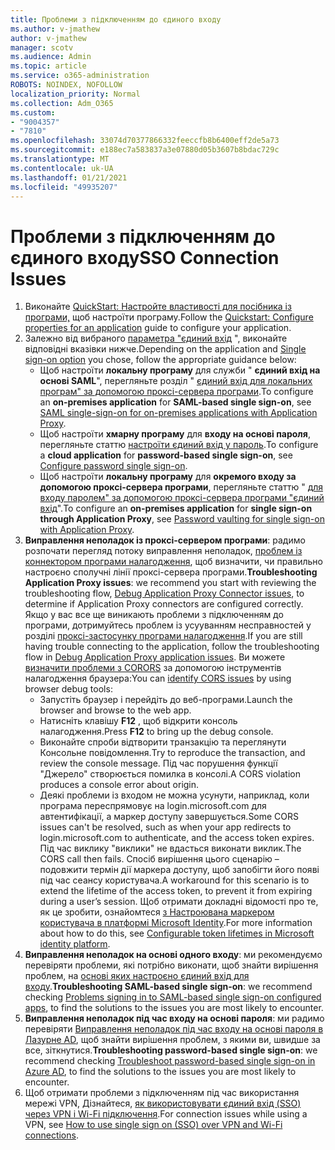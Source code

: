 ```yaml
---
title: Проблеми з підключенням до єдиного входу
ms.author: v-jmathew
author: v-jmathew
manager: scotv
ms.audience: Admin
ms.topic: article
ms.service: o365-administration
ROBOTS: NOINDEX, NOFOLLOW
localization_priority: Normal
ms.collection: Adm_O365
ms.custom:
- "9004357"
- "7810"
ms.openlocfilehash: 33074d70377866332feeccfb8b6400eff2de5a73
ms.sourcegitcommit: e188ec7a583837a3e07880d05b3607b8bdac729c
ms.translationtype: MT
ms.contentlocale: uk-UA
ms.lasthandoff: 01/21/2021
ms.locfileid: "49935207"
---
```

# <a name="sso-connection-issues"></a><span data-ttu-id="b0ff2-102">Проблеми з підключенням до єдиного входу</span><span class="sxs-lookup"><span data-stu-id="b0ff2-102">SSO Connection Issues</span></span>

1. <span data-ttu-id="b0ff2-103">Виконайте [QuickStart: Настройте властивості для посібника із програми,](https://docs.microsoft.com/azure/active-directory/manage-apps/add-application-portal-configure) щоб настроїти програму.</span><span class="sxs-lookup"><span data-stu-id="b0ff2-103">Follow the [Quickstart: Configure properties for an application](https://docs.microsoft.com/azure/active-directory/manage-apps/add-application-portal-configure) guide to configure your application.</span></span>
2. <span data-ttu-id="b0ff2-104">Залежно від вибраного [параметра "єдиний вхід](https://docs.microsoft.com/azure/active-directory/manage-apps/sso-options) ", виконайте відповідні вказівки нижче.</span><span class="sxs-lookup"><span data-stu-id="b0ff2-104">Depending on the application and [Single sign-on option](https://docs.microsoft.com/azure/active-directory/manage-apps/sso-options) you chose, follow the appropriate guidance below:</span></span>
    - <span data-ttu-id="b0ff2-105">Щоб настроїти **локальну програму** для служби " **єдиний вхід на основі SAML**", перегляньте розділ " [єдиний вхід для локальних програм" за допомогою проксі-сервера програми](https://docs.microsoft.com/azure/active-directory/manage-apps/application-proxy-configure-single-sign-on-on-premises-apps).</span><span class="sxs-lookup"><span data-stu-id="b0ff2-105">To configure an **on-premises application** for **SAML-based single sign-on**, see [SAML single-sign-on for on-premises applications with Application Proxy](https://docs.microsoft.com/azure/active-directory/manage-apps/application-proxy-configure-single-sign-on-on-premises-apps).</span></span>
    - <span data-ttu-id="b0ff2-106">Щоб настроїти **хмарну програму** для **входу на основі пароля**, перегляньте статтю  [настроїти єдиний вхід у пароль](https://docs.microsoft.com/azure/active-directory/manage-apps/configure-password-single-sign-on-non-gallery-applications).</span><span class="sxs-lookup"><span data-stu-id="b0ff2-106">To configure a **cloud application** for **password-based single sign-on**, see  [Configure password single sign-on](https://docs.microsoft.com/azure/active-directory/manage-apps/configure-password-single-sign-on-non-gallery-applications).</span></span>
    - <span data-ttu-id="b0ff2-107">Щоб настроїти **локальну програму** для **окремого входу за допомогою проксі-сервера програми**, перегляньте статтю " [для входу паролем" за допомогою проксі-сервера програми "єдиний вхід](https://docs.microsoft.com/azure/active-directory/manage-apps/application-proxy-configure-single-sign-on-password-vaulting)".</span><span class="sxs-lookup"><span data-stu-id="b0ff2-107">To configure an **on-premises application** for **single sign-on through Application Proxy**, see [Password vaulting for single sign-on with Application Proxy](https://docs.microsoft.com/azure/active-directory/manage-apps/application-proxy-configure-single-sign-on-password-vaulting).</span></span>
3. <span data-ttu-id="b0ff2-108">**Виправлення неполадок із проксі-сервером програми**: радимо розпочати перегляд потоку виправлення неполадок, [проблем із коннектором програми налагодження](https://docs.microsoft.com/azure/active-directory/manage-apps/application-proxy-debug-connectors), щоб визначити, чи правильно настроєно сполучні лінії проксі-сервера програми.</span><span class="sxs-lookup"><span data-stu-id="b0ff2-108">**Troubleshooting Application Proxy issues**: we recommend you start with reviewing the troubleshooting flow, [Debug Application Proxy Connector issues](https://docs.microsoft.com/azure/active-directory/manage-apps/application-proxy-debug-connectors), to determine if Application Proxy connectors are configured correctly.</span></span> <span data-ttu-id="b0ff2-109">Якщо у вас все ще виникають проблеми з підключенням до програми, дотримуйтесь проблем із усууванням несправностей у розділі [проксі-застосунку програми налагодження](https://docs.microsoft.com/azure/active-directory/manage-apps/application-proxy-debug-apps).</span><span class="sxs-lookup"><span data-stu-id="b0ff2-109">If you are still having trouble connecting to the application, follow the troubleshooting flow in [Debug Application Proxy application issues](https://docs.microsoft.com/azure/active-directory/manage-apps/application-proxy-debug-apps).</span></span> <span data-ttu-id="b0ff2-110">Ви можете [визначити проблеми з CORORS](https://docs.microsoft.com/azure/active-directory/manage-apps/application-proxy-understand-cors-issues#understand-and-identify-cors-issues) за допомогою інструментів налагодження браузера:</span><span class="sxs-lookup"><span data-stu-id="b0ff2-110">You can [identify CORS issues](https://docs.microsoft.com/azure/active-directory/manage-apps/application-proxy-understand-cors-issues#understand-and-identify-cors-issues) by using browser debug tools:</span></span>
    - <span data-ttu-id="b0ff2-111">Запустіть браузер і перейдіть до веб-програми.</span><span class="sxs-lookup"><span data-stu-id="b0ff2-111">Launch the browser and browse to the web app.</span></span>
    - <span data-ttu-id="b0ff2-112">Натисніть клавішу **F12** , щоб відкрити консоль налагодження.</span><span class="sxs-lookup"><span data-stu-id="b0ff2-112">Press **F12** to bring up the debug console.</span></span>
    - <span data-ttu-id="b0ff2-113">Виконайте спроби відтворити транзакцію та переглянути Консольне повідомлення.</span><span class="sxs-lookup"><span data-stu-id="b0ff2-113">Try to reproduce the transaction, and review the console message.</span></span> <span data-ttu-id="b0ff2-114">Під час порушення функції "Джерело" створюється помилка в консолі.</span><span class="sxs-lookup"><span data-stu-id="b0ff2-114">A CORS violation produces a console error about origin.</span></span>
    - <span data-ttu-id="b0ff2-115">Деякі проблеми із входом не можна усунути, наприклад, коли програма переспрямовує на login.microsoft.com для автентифікації, а маркер доступу завершується.</span><span class="sxs-lookup"><span data-stu-id="b0ff2-115">Some CORS issues can't be resolved, such as when your app redirects to login.microsoft.com to authenticate, and the access token expires.</span></span> <span data-ttu-id="b0ff2-116">Під час виклику "виклики" не вдасться виконати виклик.</span><span class="sxs-lookup"><span data-stu-id="b0ff2-116">The CORS call then fails.</span></span> <span data-ttu-id="b0ff2-117">Спосіб вирішення цього сценарію – подовжити термін дії маркера доступу, щоб запобігти його появі під час сеансу користувача.</span><span class="sxs-lookup"><span data-stu-id="b0ff2-117">A workaround for this scenario is to extend the lifetime of the access token, to prevent it from expiring during a user’s session.</span></span> <span data-ttu-id="b0ff2-118">Щоб отримати докладні відомості про те, як це зробити, ознайомтеся [з Настроювана маркером користувача в платформі Microsoft Identity](https://docs.microsoft.com/azure/active-directory/develop/active-directory-configurable-token-lifetimes).</span><span class="sxs-lookup"><span data-stu-id="b0ff2-118">For more information about how to do this, see [Configurable token lifetimes in Microsoft identity platform](https://docs.microsoft.com/azure/active-directory/develop/active-directory-configurable-token-lifetimes).</span></span>
4. <span data-ttu-id="b0ff2-119">**Виправлення неполадок на основі одного входу**: ми рекомендуємо перевіряти проблеми, які потрібно виконати, щоб знайти вирішення проблем, на [основі яких настроєно єдиний вхід для входу](https://docs.microsoft.com/azure/active-directory/manage-apps/application-sign-in-problem-federated-sso-gallery).</span><span class="sxs-lookup"><span data-stu-id="b0ff2-119">**Troubleshooting SAML-based single sign-on**: we recommend checking [Problems signing in to SAML-based single sign-on configured apps](https://docs.microsoft.com/azure/active-directory/manage-apps/application-sign-in-problem-federated-sso-gallery), to find the solutions to the issues you are most likely to encounter.</span></span>
5. <span data-ttu-id="b0ff2-120">**Виправлення неполадок під час входу на основі пароля**: ми радимо перевіряти [Виправлення неполадок під час входу на основі пароля в Лазурне AD](https://docs.microsoft.com/azure/active-directory/manage-apps/troubleshoot-password-based-sso), щоб знайти вирішення проблем, з якими ви, швидше за все, зіткнутися.</span><span class="sxs-lookup"><span data-stu-id="b0ff2-120">**Troubleshooting password-based single sign-on**: we recommend checking [Troubleshoot password-based single sign-on in Azure AD](https://docs.microsoft.com/azure/active-directory/manage-apps/troubleshoot-password-based-sso), to find the solutions to the issues you are most likely to encounter.</span></span>
6. <span data-ttu-id="b0ff2-121">Щоб отримати проблеми з підключенням під час використання мережі VPN, Дізнайтеся, [як використовувати єдиний вхід (SSO) через VPN і Wi-Fi підключення](https://docs.microsoft.com/windows/security/identity-protection/vpn/how-to-use-single-sign-on-sso-over-vpn-and-wi-fi-connections).</span><span class="sxs-lookup"><span data-stu-id="b0ff2-121">For connection issues while using a VPN, see [How to use single sign on (SSO) over VPN and Wi-Fi connections](https://docs.microsoft.com/windows/security/identity-protection/vpn/how-to-use-single-sign-on-sso-over-vpn-and-wi-fi-connections).</span></span>
